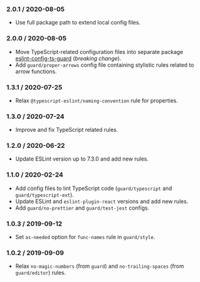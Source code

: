 ### 2.0.1 / 2020-08-05

* Use full package path to extend local config files.

### 2.0.0 / 2020-08-05

* Move TypeScript-related configuration files into separate package [eslint-config-ts-guard](https://github.com/gamtiq/eslint-config-ts-guard) (*breaking change*).
* Add `guard/proper-arrows` config file containing stylistic rules related to arrow functions.

### 1.3.1 / 2020-07-25

* Relax `@typescript-eslint/naming-convention` rule for properties.

### 1.3.0 / 2020-07-24

* Improve and fix TypeScript related rules.

### 1.2.0 / 2020-06-22

* Update ESLint version up to 7.3.0 and add new rules.

### 1.1.0 / 2020-02-24

* Add config files to lint TypeScript code (`guard/typescript` and `guard/typescript-ext`).
* Update ESLint and `eslint-plugin-react` versions and add new rules.
* Add `guard/no-prettier` and `guard/test-jest` configs.

### 1.0.3 / 2019-09-12

* Set `as-needed` option for `func-names` rule in `guard/style`.

### 1.0.2 / 2019-09-09

* Relax `no-magic-numbers` (from `guard`) and `no-trailing-spaces` (from `guard/editor`) rules.
